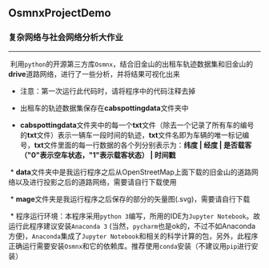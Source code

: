 ## OsmnxProjectDemo

### 复杂网络与社会网络分析大作业
-----------------------------------------

  利用`python`的开源第三方库`Osmnx`，结合旧金山的出租车轨迹数据集和旧金山的**drive**道路网络，进行了一些分析，并将结果可视化出来
  
  * 注意：第一次运行此代码时，请将程序中的代码注释去掉  
  
  * 出租车的轨迹数据集保存在**cabspottingdata**文件夹中 
  
  * **cabspottingdata**文件夹中的每一个**txt**文件（除去一个记录了所有车的编号的**txt**文件）表示一辆车一段时间的轨迹，**txt**文件名即为车辆的唯一标记编号，**txt**文件里面的每一行数据的各个列分别表示为：**纬度 | 经度 | 是否载客（"0"表示空车状态，"1"表示载客状态） | 时间戳**
  
  * **data**文件夹中是我运行程序之后从OpenStreetMap上面下载的旧金山的道路网络以及进行投影之后的道路网络，需要请自行下载使用 
  
  * **mage**文件夹是我运行程序之后保存的部分的矢量图(.svg)，需要请自行下载
  
  * 程序运行环境：本程序采用`python 3`编写，所用的IDE为`Jupyter Notebook`。故运行此程序建议安装`Anaconda 3` (当然，`pycharm`也是ok的，不过不如Anaconda方便)，`Anaconda`集成了`Jupyter Notebook`和相关的科学计算的包，另外，此程序正确运行需要安装`Osmnx`和它的依赖库。推荐使用`conda`安装（不建议用`pip`进行安装） 
